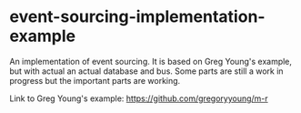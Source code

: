 # event-sourcing-implementation-example
An implementation of event sourcing. It is based on Greg Young's example, but with actual an actual database and bus. Some parts are still a work in progress but the important parts are working.

Link to Greg Young's example:
https://github.com/gregoryyoung/m-r
